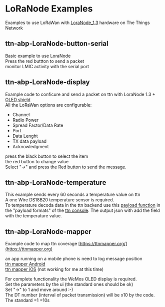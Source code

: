 # LoRaNode Examples

Examples to use LoRaWan with [LoraNode_1.3](https://github.com/marcobrianza/Lora_Node_1.3) hardware on The Things Network

## ttn-abp-LoraNode-button-serial
Basic example to use LoraNode   
Press the red buttton to send a packet  
monitor LMIC activity with the serial port

## ttn-abp-LoraNode-display
Example code to conficure and send a packet on ttn with LoraNode 1.3 + [OLED shield ](https://wiki.wemos.cc/products:d1_mini_shields:oled_shield)   
All the LoRaWan options are configurable: 

* Channel  
* Radio Power
* Spread Factor/Data Rate
* Port
* Data Lenght
* TX data payload
* Acknowledgment

press the black button to select the item  
the red button to change value  
Select "->" and press the Red button to send the message.


## ttn-abp-LoraNode-temperature
This example sends every 60 seconds a temperature value on ttn  
A one Wire DS18B20 temperature sensor is required.  
To temperature decoda data in the ttn backend use this [payload function](https://github.com/marcobrianza/_ttn-functions/blob/master/ttn_float_decoder.js) in the "payload formats" of the [ttn console](https://console.thethingsnetwork.org/). The output json with add the field with the temperature value.


## ttn-abp-LoraNode-mapper
Example code to map ttn coverage [https://ttnmapper.org/](https://ttnmapper.org)

an app running on a mobile phone is need to log message position  
[ttn mapper Android](https://play.google.com/store/apps/details?id=com.jpmeijers.ttnmapper)  
[ttn mapper iOS](https://itunes.apple.com/us/app/ttn-mapper/id1128809850?mt=8) (not working for me at this time)

For complete functionality the WeMos OLED display is required.  
Set the parameters by the ui (the standard ones should be ok)  
Set "->" to 1 and move around :-)  
The DT number (interval of packet transmission) will be x10 by the code. The standard =1 =10s